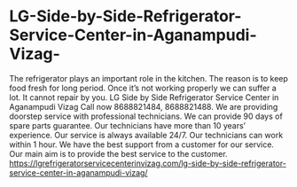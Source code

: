 # LG-Side-by-Side-Refrigerator-Service-Center-in-Aganampudi-Vizag-
The refrigerator plays an important role in the kitchen. The reason is to keep food fresh for long period. Once it’s not working properly we can suffer a lot. It cannot repair by you. LG Side by Side Refrigerator Service Center in Aganampudi Vizag Call now 8688821484, 8688821488.   We are providing doorstep service with professional technicians. We can provide 90 days of spare parts guarantee. Our technicians have more than 10 years’ experience. Our service is always available 24/7. Our technicians can work within 1 hour. We have the best support from a customer for our service. Our main aim is to provide the best service to the customer.  https://lgrefrigeratorservicecenterinvizag.com/lg-side-by-side-refrigerator-service-center-in-aganampudi-vizag/
